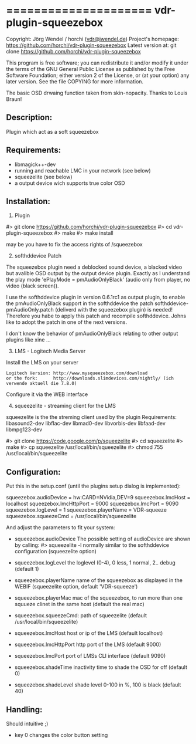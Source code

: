 =====================
vdr-plugin-squeezebox
=====================

Copyright:            Jörg Wendel / horchi (vdr@jwendel.de)
Project's homepage:   https://github.com/horchi/vdr-plugin-squeezebox
Latest version at:    git clone https://github.com/horchi/vdr-plugin-squeezebox

This program is free software; you can redistribute it and/or modify
it under the terms of the GNU General Public License as published by
the Free Software Foundation; either version 2 of the License, or
(at your option) any later version.
See the file COPYING for more information.

The basic OSD drwaing function taken from skin-nopacity. Thanks to Louis Braun!

Description:
-------------

Plugin which act as a soft squeezebox


Requirements:
-------------

- libmagick++-dev
- running and reachable LMC in your network (see below)
- squeezelite (see below)
- a output device wich supports true color OSD

Installation:
-------------

1. Plugin

  #> git clone https://github.com/horchi/vdr-plugin-squeezebox
  #> cd vdr-plugin-squeezebox
  #> make
  #> make install

  may be you have to fix the access rights of <plugin-conf-path>/squeezebox


2. softhddevice Patch

  The squeezebox plugin need a deblocked sound device, a blacked video
  but avalible OSD output by the output device plugin. Exactly as I understand
  the play mode 'ePlayMode = pmAudioOnlyBlack' (audio only from player, no video (black screen)).

  I use the softhddevice plugin in version 0.6.1rc1 as output plugin, to enable the pmAudioOnlyBlack support in the softhddevice
  the patch softhddevice-pmAudioOnly.patch (deliverd with the squeezebox plugin) is needed!
  Therefore you habe to apply this patch and recompile softhddevice. Johns like to adopt the patch in one of the next versions.

  I don't know the behavior of pmAudioOnlyBlack relating to other output plugins like xine ...


3. LMS - Logitech Media Server

  Install the LMS on your server

    Logitech Version: http://www.mysqueezebox.com/download
    or the fork:      http://downloads.slimdevices.com/nightly/ (ich verwende aktuell die 7.8.0)

  Configure it via the WEB interface

4. squeezelite - streaming client for the LMS

  squeezelite is the the streming client used by the plugin
  Requirements: libasound2-dev libflac-dev libmad0-dev libvorbis-dev libfaad-dev libmpg123-dev

  #> git clone https://code.google.com/p/squeezelite
  #> cd squeezelite
  #> make
  #> cp squeezelite /usr/local/bin/squeezelite
  #> chmod 755 /usr/local/bin/squeezelite

Configuration:
--------------

  Put this in the setup.conf (until the plugins setup dialog is implemented):

   squeezebox.audioDevice = hw:CARD=NVidia,DEV=9
   squeezebox.lmcHost = localhost
   squeezebox.lmcHttpPort = 9000
   squeezebox.lmcPort = 9090
   squeezebox.logLevel = 1
   squeezebox.playerName = VDR-squeeze
   squeezebox.squeezeCmd = /usr/local/bin/squeezelite

  And adjust the parameters to fit your system:

  - squeezebox.audioDevice
     The possible setting of audioDevice are shown by calling:
     #> squeezelite -l
     normally similar to the softhddevice configuration (squeezelite option)

  - squeezebox.logLevel
     the loglevel (0-4), 0 less, 1 normal, 2.. debug (default 1)

  - squeezebox.playerName
     name of the squeezebox as displayed in the WEBIF (squeezelite option, default 'VDR-squeeze')

  - squeezebox.playerMac
     mac of the squeezebox, to run more than one squueze clinet in the same host (default the real mac)

  - squeezebox.squeezeCmd:
     path of squeezelite (default /usr/local/bin/squeezelite)

  - squeezebox.lmcHost
    host or ip of the LMS (default localhost)

  - squeezebox.lmcHttpPort
    http port of the LMS (default 9000)

  - squeezebox.lmcPort
    port of LMSs CLI interface (default 9090)

  - squeezebox.shadeTime
    inactivity time to shade the OSD for off (default 0)

  - squeezebox.shadeLevel
    shade level 0-100 in %, 100 is black (default 40)


Handling:
---------

Should intuitive ;)

- key 0 changes the color button setting
